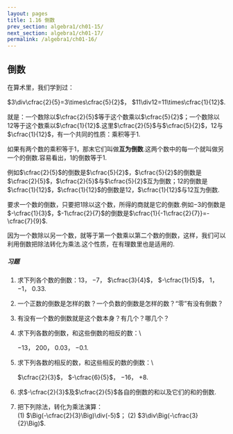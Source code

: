 ```yaml
---
layout: pages
title: 1.16 倒数
prev_section: algebra1/ch01-15/
next_section: algebra1/ch01-17/
permalink: /algebra1/ch01-16/
---
```


倒数
----

在算术里，我们学到过：

$3\div\cfrac{2}{5}=3\times\cfrac{5}{2}$， $11\div12=11\times\cfrac{1}{12}$.

就是：一个数除以$\cfrac{2}{5}$等于这个数乘以$\cfrac{5}{2}$；一个数除以$12$等于这个数乘以$\cfrac{1}{12}$.这里$\cfrac{2}{5}$与$\cfrac{5}{2}$，$12$与$\cfrac{1}{12}$，有一个共同的性质：乘积等于$1$.

如果有两个数的乘积等于$1$，那末它们叫做**互为倒数**.这两个数中的每一个就叫做另一个的倒数.容易看出，1的倒数等于1.

例如$\cfrac{2}{5}$的倒数是$\cfrac{5}{2}$，$\cfrac{5}{2}$的倒数是$\cfrac{2}{5}$，$\cfrac{2}{5}$与$\cfrac{5}{2}$互为倒数；12的倒数是$\cfrac{1}{12}$，$\cfrac{1}{12}$的倒数是12，$\cfrac{1}{12}$与12互为倒数.

要求一个数的倒数，只要把1除以这个数，所得的商就是它的倒数.例如$-3$的倒数是$-\cfrac{1}{3}$，$-1\cfrac{2}{7}$的倒数是$\cfrac{1}{-1\cfrac{2}{7}}=-\cfrac{7}{9}$.

因为一个数除以另一个数，就等于第一个数乘以第二个数的倒数，这样，我们可以利用倒数把除法转化为乘法.这个性质，在有理数里也是适用的.



<div class="note">
<h5>习题</h5>
</div>

1.  求下列各个数的倒数：$13$， $-7$， $\cfrac{3}{4}$， $-\cfrac{1}{5}$， $1$， $-1$， $0.33$.

2.  一个正数的倒数是怎样的数？一个负数的倒数是怎样的数？“零”有没有倒数？

3.  有没有一个数的倒数就是这个数本身？有几个？哪几个？

4.  求下列各数的倒数，和这些倒数的相反的数：\

    $-13$， $200$， $0.03$， $-0.1$.

5.  求下列各数的相反的数，和这些相反的数的倒数：\

    $\cfrac{2}{3}$， $-\cfrac{6}{5}$， $-16$， $+8$.

6.  求$-\cfrac{2}{3}$及$\cfrac{2}{5}$各自的倒数的和以及它们的和的倒数.

7.  把下列除法，转化为乘法演算：\
    (1) $\Big(-\cfrac{2}{3}\Big)\div(-5)$； (2)
    $3\div\Big(-\cfrac{3}{2}\Big)$.



